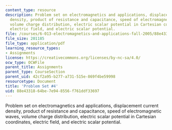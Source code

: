 ```yaml
---
content_type: resource
description: Problem set on electromagnetics and applications, displacement current
  density, product of resistance and capacitance, speed of electromagnetic waves,
  volume charge distribution, electric scalar potential in Cartesian coordinates,
  electric field, and electric scalar potential.
file: /courses/6-013-electromagnetics-and-applications-fall-2005/88e4331864be7e948556f761ddf33697_ps4.pdf
file_size: 201185
file_type: application/pdf
learning_resource_types:
- Assignments
license: https://creativecommons.org/licenses/by-nc-sa/4.0/
ocw_type: OCWFile
parent_title: Assignments
parent_type: CourseSection
parent_uid: 42cf2a95-b277-a731-515e-869f4be59998
resourcetype: Document
title: 'Problem Set #4'
uid: 88e43318-64be-7e94-8556-f761ddf33697
---
```

Problem set on electromagnetics and applications, displacement current density, product of resistance and capacitance, speed of electromagnetic waves, volume charge distribution, electric scalar potential in Cartesian coordinates, electric field, and electric scalar potential.